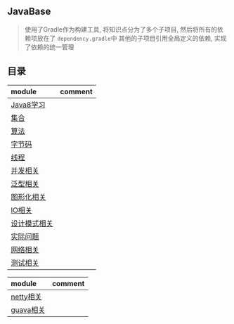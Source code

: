 [](https://www.codacy.com/app/Kuangcp/JavaBase?utm_source=github.com&amp;utm_medium=referral&amp;utm_content=Kuangcp/JavaBase&amp;utm_campaign=Badge_Grade)
[](https://codebeat.co/projects/github-com-kuangcp-javabase-master)
[](https://www.java.com/zh_CN/download/)
[](https://docs.gradle.org/4.9/userguide/userguide.html)

## JavaBase 
> 使用了Gradle作为构建工具, 将知识点分为了多个子项目, 然后将所有的依赖项放在了 `dependency.gradle`中
> 其他的子项目引用全局定义的依赖, 实现了依赖的统一管理

## 目录

| module | comment |
|:----|:----|
| [Java8学习](/java-8)                           | 
| [集合](/java-collection)|
| [算法](/java-algorithms)|
| [字节码](/java-class)|
| [线程](/java-thread)|
| [并发相关](/java-concurrency)|
| [泛型相关](/java-generic)|
| [图形化相关](/java-gui)|
| [IO相关](/java-io)|
| [设计模式相关](/java-pattern)|
| [实际问题](/java-question)|
| [网络相关](/java-socket)|
| [测试相关](/java-test)|

| module | comment |
|:----|:----|
| [netty相关](/java-netty)|
| [guava相关](/java-guava)|
